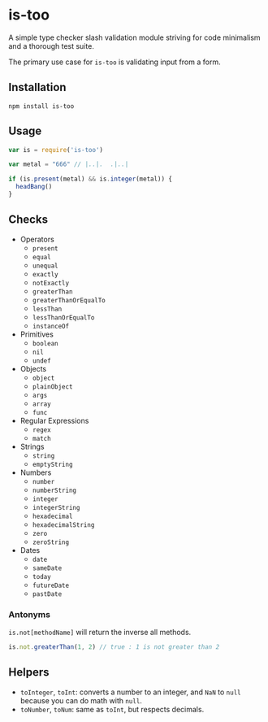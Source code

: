 # is-too

A simple type checker slash validation module striving for code minimalism and a thorough test suite.

The primary use case for `is-too` is validating input from a form.


## Installation

```
npm install is-too
```

## Usage

```javascript
var is = require('is-too')

var metal = "666" // |..|.  .|..|

if (is.present(metal) && is.integer(metal)) {
  headBang()
}
```

## Checks


* Operators
  * `present`
  * `equal`
  * `unequal`
  * `exactly`
  * `notExactly`
  * `greaterThan`
  * `greaterThanOrEqualTo`
  * `lessThan`
  * `lessThanOrEqualTo`
  * `instanceOf`
* Primitives
  * `boolean`
  * `nil`
  * `undef`
* Objects
  * `object`
  * `plainObject`
  * `args`
  * `array`
  * `func`
* Regular Expressions
  * `regex`
  * `match`
* Strings
  * `string`
  * `emptyString`
* Numbers
  * `number`
  * `numberString`
  * `integer`
  * `integerString`
  * `hexadecimal`
  * `hexadecimalString`
  * `zero`
  * `zeroString`
* Dates
  * `date`
  * `sameDate`
  * `today`
  * `futureDate`
  * `pastDate`


### Antonyms

`is.not[methodName]` will return the inverse all methods.

```javascript
is.not.greaterThan(1, 2) // true : 1 is not greater than 2
```

## Helpers

* `toInteger`, `toInt`: converts a number to an integer, and `NaN` to `null` because you can do math with `null`.
* `toNumber`, `toNum`: same as `toInt`, but respects decimals.
